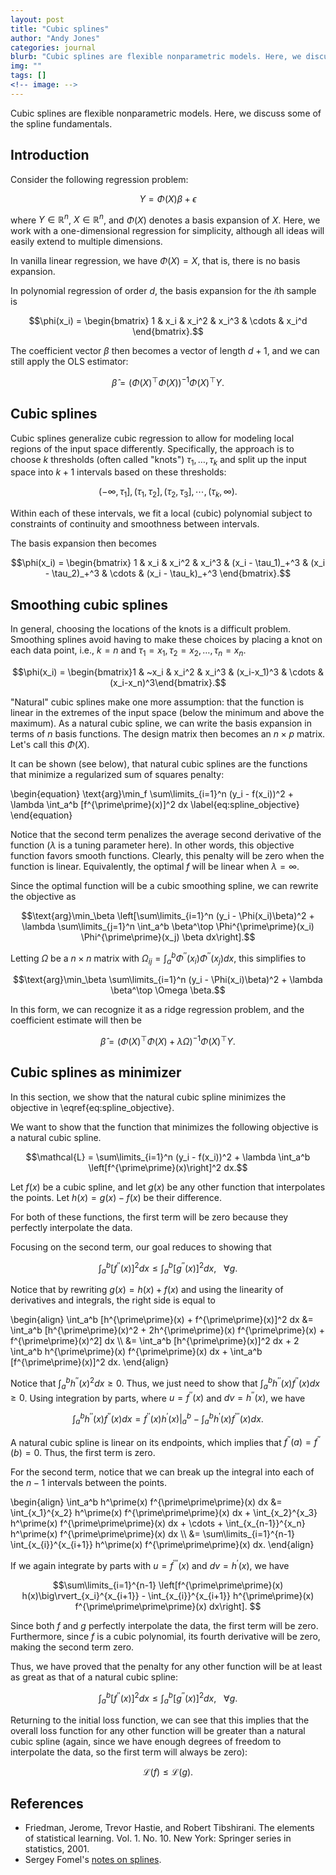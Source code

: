 ```yaml
---
layout: post
title: "Cubic splines"
author: "Andy Jones"
categories: journal
blurb: "Cubic splines are flexible nonparametric models. Here, we discuss some of the spline fundamentals."
img: ""
tags: []
<!-- image: -->
---
```


Cubic splines are flexible nonparametric models. Here, we discuss some of the spline fundamentals.

## Introduction

Consider the following regression problem:

$$Y = \Phi(X)\beta + \epsilon$$

where $Y \in \mathbb{R}^n$, $X \in \mathbb{R}^{n}$, and $\Phi(X)$ denotes a basis expansion of $X$. Here, we work with a one-dimensional regression for simplicity, although all ideas will easily extend to multiple dimensions.

In vanilla linear regression, we have $\Phi(X) = X$, that is, there is no basis expansion.

In polynomial regression of order $d$, the basis expansion for the $i$th sample is

$$\phi(x_i) = \begin{bmatrix} 1 & x_i & x_i^2 & x_i^3 & \cdots & x_i^d \end{bmatrix}.$$

The coefficient vector $\beta$ then becomes a vector of length $d+1$, and we can still apply the OLS estimator:

$$\widehat{\beta} = (\Phi(X)^\top \Phi(X))^{-1} \Phi(X)^\top Y.$$

## Cubic splines

Cubic splines generalize cubic regression to allow for modeling local regions of the input space differently. Specifically, the approach is to choose $k$ thresholds (often called "knots") $\tau_1, \dots, \tau_k$ and split up the input space into $k+1$ intervals based on these thresholds:

$$(-\infty, \tau_1], (\tau_1, \tau_2], (\tau_2, \tau_3], \cdots, (\tau_k, \infty).$$

Within each of these intervals, we fit a local (cubic) polynomial subject to constraints of continuity and smoothness between intervals.

The basis expansion then becomes

$$\phi(x_i) = \begin{bmatrix} 1 & x_i & x_i^2 & x_i^3 & (x_i - \tau_1)_+^3 & (x_i - \tau_2)_+^3 & \cdots & (x_i - \tau_k)_+^3 \end{bmatrix}.$$

## Smoothing cubic splines

In general, choosing the locations of the knots is a difficult problem. Smoothing splines avoid having to make these choices by placing a knot on each data point, i.e., $k=n$ and $\tau_1=x_1, \tau_2=x_2, \dots, \tau_n=x_n$.

$$\phi(x_i) = \begin{bmatrix}1 & ~x_i & x_i^2 & x_i^3 & (x_i-x_1)^3 & \cdots & (x_i-x_n)^3\end{bmatrix}.$$

"Natural" cubic splines make one more assumption: that the function is linear in the extremes of the input space (below the minimum and above the maximum). As a natural cubic spline, we can write the basis expansion in terms of $n$ basis functions. The design matrix then becomes an $n \times p$ matrix. Let's call this $\Phi(X)$.

It can be shown (see below), that natural cubic splines are the functions that minimize a regularized sum of squares penalty:

\begin{equation} \text{arg}\min_f \sum\limits_{i=1}^n (y_i - f(x_i))^2 + \lambda \int_a^b [f^{\prime\prime}(x)]^2 dx \label{eq:spline_objective} \end{equation}

Notice that the second term penalizes the average second derivative of the function ($\lambda$ is a tuning parameter here). In other words, this objective function favors smooth functions. Clearly, this penalty will be zero when the function is linear. Equivalently, the optimal $f$ will be linear when $\lambda=\infty$.

Since the optimal function will be a cubic smoothing spline, we can rewrite the objective as

$$\text{arg}\min_\beta \left[\sum\limits_{i=1}^n (y_i - \Phi(x_i)\beta)^2 + \lambda \sum\limits_{j=1}^n \int_a^b \beta^\top \Phi^{\prime\prime}(x_i) \Phi^{\prime\prime}(x_j) \beta dx\right].$$

Letting $\Omega$ be a $n\times n$ matrix with $\Omega_{ij} = \int_a^b   \Phi^{\prime\prime}(x_i) \Phi^{\prime\prime}(x_j) dx$, this simplifies to

$$\text{arg}\min_\beta \sum\limits_{i=1}^n (y_i - \Phi(x_i)\beta)^2 + \lambda \beta^\top \Omega \beta.$$

In this form, we can recognize it as a ridge regression problem, and the coefficient estimate will then be

$$\widehat{\beta} = (\Phi(X)^\top \Phi(X) + \lambda \Omega)^{-1} \Phi(X)^\top Y.$$

## Cubic splines as minimizer

In this section, we show that the natural cubic spline minimizes the objective in \eqref{eq:spline_objective}.

We want to show that the function that minimizes the following objective is a natural cubic spline.

$$\mathcal{L} = \sum\limits_{i=1}^n (y_i - f(x_i))^2 + \lambda \int_a^b \left[f^{\prime\prime}(x)\right]^2 dx.$$

Let $f(x)$ be a cubic spline, and let $g(x)$ be any other function that interpolates the points. Let $h(x)=g(x)-f(x)$ be their difference. 

For both of these functions, the first term will be zero because they perfectly interpolate the data.

Focusing on the second term, our goal reduces to showing that

$$\int_a^b \left[f^{\prime\prime}(x)\right]^2 dx \leq \int_a^b \left[g^{\prime\prime}(x)\right]^2 dx, ~~~ \forall g.$$

Notice that by rewriting $g(x) = h(x) + f(x)$ and using the linearity of derivatives and integrals, the right side is equal to

\begin{align} \int_a^b [h^{\prime\prime}(x) + f^{\prime\prime}(x)]^2 dx &= \int_a^b [h^{\prime\prime}(x)^2 + 2h^{\prime\prime}(x) f^{\prime\prime}(x) + f^{\prime\prime}(x)^2] dx \\\ &= \int_a^b [h^{\prime\prime}(x)]^2 dx + 2 \int_a^b h^{\prime\prime}(x) f^{\prime\prime}(x) dx + \int_a^b [f^{\prime\prime}(x)]^2 dx. \end{align}

Notice that $\int_a^b h^{\prime\prime}(x)^2 dx \geq 0$. Thus, we just need to show that $\int_a^b h^{\prime\prime}(x) f^{\prime\prime}(x) dx \geq 0$. Using integration by parts, where $u=f^{\prime\prime}(x)$ and $dv=h^{\prime\prime}(x)$, we have

$$\int_a^b h^{\prime\prime}(x) f^{\prime\prime}(x) dx = f^{\prime\prime}(x) h^\prime(x) \big\rvert_a^b - \int_a^b h^\prime(x) f^{\prime\prime\prime}(x) dx.$$

A natural cubic spline is linear on its endpoints, which implies that $f^{\prime\prime}(a) = f^{\prime\prime}(b) = 0$. Thus, the first term is zero.

For the second term, notice that we can break up the integral into each of the $n-1$ intervals between the points.

\begin{align} \int_a^b h^\prime(x) f^{\prime\prime\prime}(x) dx &= \int_{x_1}^{x_2} h^\prime(x) f^{\prime\prime\prime}(x) dx + \int_{x_2}^{x_3} h^\prime(x) f^{\prime\prime\prime}(x) dx + \cdots + \int_{x_{n-1}}^{x_n} h^\prime(x) f^{\prime\prime\prime}(x) dx \\\ &= \sum\limits_{i=1}^{n-1} \int_{x_{i}}^{x_{i+1}} h^\prime(x) f^{\prime\prime\prime}(x) dx. \end{align}

If we again integrate by parts with $u=f^{\prime\prime\prime}(x)$ and $dv=h^\prime(x)$, we have

$$\sum\limits_{i=1}^{n-1} \left[f^{\prime\prime\prime}(x) h(x)\big\rvert_{x_i}^{x_{i+1}} - \int_{x_{i}}^{x_{i+1}} h^{\prime\prime}(x) f^{\prime\prime\prime\prime}(x) dx\right]. $$

Since both $f$ and $g$ perfectly interpolate the data, the first term will be zero. Furthermore, since $f$ is a cubic polynomial, its fourth derivative will be zero, making the second term zero.

Thus, we have proved that the penalty for any other function will be at least as great as that of a natural cubic spline:

$$\int_a^b \left[f^{\prime\prime}(x)\right]^2 dx \leq \int_a^b \left[g^{\prime\prime}(x)\right]^2 dx, ~~~ \forall g.$$

Returning to the initial loss function, we can see that this implies that the overall loss function for any other function will be greater than a natural cubic spline (again, since we have enough degrees of freedom to interpolate the data, so the first term will always be zero):

$$\mathcal{L}(f) \leq \mathcal{L}(g).$$

## References

- Friedman, Jerome, Trevor Hastie, and Robert Tibshirani. The elements of statistical learning. Vol. 1. No. 10. New York: Springer series in statistics, 2001.
- Sergey Fomel's [notes on splines](http://sepwww.stanford.edu/sep/sergey/128A/answers6.pdf).
